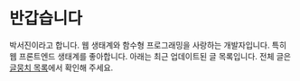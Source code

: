 # 반갑습니다

박서진이라고 합니다. 웹 생태계와 함수형 프로그래밍을 사랑하는 개발자입니다. 특히 웹 프론트엔드 생태계를 좋아합니다. 아래는 최근 업데이트된 글 목록입니다. 전체 글은 [글뭉치 목록](/articles)에서 확인해 주세요.
